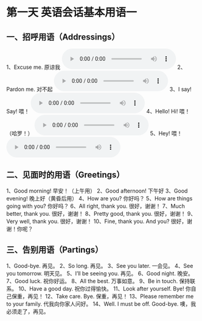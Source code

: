 # 第一天  英语会话基本用语一

## 一、招呼用语（Addressings）
1、Excuse me. 原谅我
<audio controls>
  <source src=\"assets/audio/01-01-01.mp3\" type=\"audio/mpeg\">
  你的浏览器不支持音频播放。
</audio>
2、Pardon me. 对不起
<audio controls>
  <source src=\"assets/audio/01-01-02.mp3\" type=\"audio/mpeg\">
  你的浏览器不支持音频播放。
</audio>
3、I say! Say! 喂！
<audio controls>
  <source src=\"assets/audio/01-01-03.mp3\" type=\"audio/mpeg\">
  你的浏览器不支持音频播放。
</audio>
4、Hello! Hi! 喂！（哈罗！）
<audio controls>
  <source src=\"assets/audio/01-01-04.mp3\" type=\"audio/mpeg\">
  你的浏览器不支持音频播放。
</audio>
5、Hey! 喂！
<audio controls>
  <source src=\"http://30dayseng.github.io/assets/audio/01-01-01.mp3\" type=\"audio/mpeg\">
  你的浏览器不支持音频播放。
</audio>

## 二、见面时的用语（Greetings）
1、Good morning! 早安！（上午用）
2、Good afternoon! 下午好
3、Good evening! 晚上好（黄昏后用）
4、How are you? 你好吗？
5、How are things going with you? 你好吗？
6、All right, thank you. 很好，谢谢！
7、Much better, thank you. 很好，谢谢！
8、Pretty good, thank you. 很好，谢谢！
9、Very well, thank you. 很好，谢谢！
10、Fine, thank you. And you? 很好，谢谢！你呢？

## 三、告别用语（Partings）
1、Good-bye. 再见。
2、So long. 再见。
3、See you later. 一会见。
4、See you tomorrow. 明天见。
5、I’ll be seeing you. 再见。
6、Good night. 晚安。
7、Good luck. 祝你好运。
8、All the best. 万事如意。
9、Be in touch. 保持联系。
10、Have a good day. 祝你过得愉快。
11、Look after yourself. Bye! 你自己保重，再见！
12、Take care. Bye. 保重，再见！
13、Please remember me to your family. 代我向你家人问好。
14、Well. I must be off. Good-bye. 噢，我必须走了，再见。
